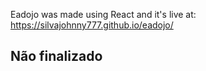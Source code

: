 Eadojo was made using React and it's live at: https://silvajohnny777.github.io/eadojo/

## Não finalizado
